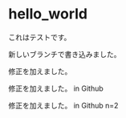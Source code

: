 # hello_world

これはテストです。

新しいブランチで書き込みました。

修正を加えました。

修正を加えました。 in Github

修正を加えました。 in Github  n=2

